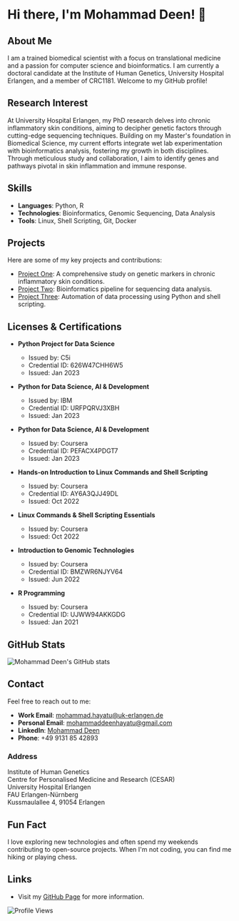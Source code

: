 # Hi there, I'm Mohammad Deen! 👋

## About Me
I am a trained biomedical scientist with a focus on translational medicine and a passion for computer science and bioinformatics. I am currently a doctoral candidate at the Institute of Human Genetics, University Hospital Erlangen, and a member of CRC1181. Welcome to my GitHub profile!

## Research Interest
At University Hospital Erlangen, my PhD research delves into chronic inflammatory skin conditions, aiming to decipher genetic factors through cutting-edge sequencing techniques. Building on my Master's foundation in Biomedical Science, my current efforts integrate wet lab experimentation with bioinformatics analysis, fostering my growth in both disciplines. Through meticulous study and collaboration, I aim to identify genes and pathways pivotal in skin inflammation and immune response.

## Skills
- **Languages**: Python, R
- **Technologies**: Bioinformatics, Genomic Sequencing, Data Analysis
- **Tools**: Linux, Shell Scripting, Git, Docker

## Projects
Here are some of my key projects and contributions:

- [Project One](https://github.com/mohammaddeen/project-one): A comprehensive study on genetic markers in chronic inflammatory skin conditions.
- [Project Two](https://github.com/mohammaddeen/project-two): Bioinformatics pipeline for sequencing data analysis.
- [Project Three](https://github.com/mohammaddeen/project-three): Automation of data processing using Python and shell scripting.

## Licenses & Certifications
- **Python Project for Data Science**
  - Issued by: C5i
  - Credential ID: 626W47CHH6W5
  - Issued: Jan 2023

- **Python for Data Science, AI & Development**
  - Issued by: IBM
  - Credential ID: URFPQRVJ3XBH
  - Issued: Jan 2023

- **Python for Data Science, AI & Development**
  - Issued by: Coursera
  - Credential ID: PEFACX4PDGT7
  - Issued: Jan 2023

- **Hands-on Introduction to Linux Commands and Shell Scripting**
  - Issued by: Coursera
  - Credential ID: AY6A3QJJ49DL
  - Issued: Oct 2022

- **Linux Commands & Shell Scripting Essentials**
  - Issued by: Coursera
  - Issued: Oct 2022

- **Introduction to Genomic Technologies**
  - Issued by: Coursera
  - Credential ID: BMZWR6NJYV64
  - Issued: Jun 2022

- **R Programming**
  - Issued by: Coursera
  - Credential ID: UJWW94AKKGDG
  - Issued: Jan 2021

## GitHub Stats
![Mohammad Deen's GitHub stats](https://github-readme-stats.vercel.app/api?username=mohammaddeen&show_icons=true&theme=radical)

## Contact
Feel free to reach out to me:

- **Work Email**: [mohammad.hayatu@uk-erlangen.de](mailto:mohammad.hayatu@uk-erlangen.de)
- **Personal Email**: [mohammaddeenhayatu@gmail.com](mailto:mohammaddeenhayatu@gmail.com)
- **LinkedIn**: [Mohammad Deen](https://www.linkedin.com/in/mohammad-deen-hayatu-895846156)
- **Phone**: +49 9131 85 42893

### Address
Institute of Human Genetics  
Centre for Personalised Medicine and Research (CESAR)  
University Hospital Erlangen  
FAU Erlangen-Nürnberg  
Kussmaulallee 4, 91054 Erlangen

## Fun Fact
I love exploring new technologies and often spend my weekends contributing to open-source projects. When I'm not coding, you can find me hiking or playing chess.

## Links
- Visit my [GitHub Page](https://mohammaddeen.github.io/) for more information.

![Profile Views](https://komarev.com/ghpvc/?username=mohammaddeen&color=blue)
